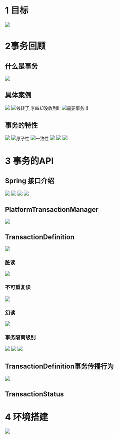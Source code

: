 # 1 目标
![](https://upload-images.jianshu.io/upload_images/4685968-eed053d251275855.png?imageMogr2/auto-orient/strip%7CimageView2/2/w/1240)
# 2事务回顾
## 什么是事务
![](https://upload-images.jianshu.io/upload_images/4685968-83d81f1c7b75ae07.png?imageMogr2/auto-orient/strip%7CimageView2/2/w/1240)
## 具体案例
![](https://upload-images.jianshu.io/upload_images/4685968-1028f8592a327682.png?imageMogr2/auto-orient/strip%7CimageView2/2/w/1240)
![钱转了,李四却没收到!!!](https://upload-images.jianshu.io/upload_images/4685968-ce870c99003f98c5.png?imageMogr2/auto-orient/strip%7CimageView2/2/w/1240)
![需要事务!!!](https://upload-images.jianshu.io/upload_images/4685968-a102d0e9734d4216.png?imageMogr2/auto-orient/strip%7CimageView2/2/w/1240)
## 事务的特性
![](https://upload-images.jianshu.io/upload_images/4685968-3a6300f87c2a1953.png?imageMogr2/auto-orient/strip%7CimageView2/2/w/1240)
![原子性](https://upload-images.jianshu.io/upload_images/4685968-6cc65f05555dd413.png?imageMogr2/auto-orient/strip%7CimageView2/2/w/1240)
![一致性](https://upload-images.jianshu.io/upload_images/4685968-f76d2f7cab3ca00c.png?imageMogr2/auto-orient/strip%7CimageView2/2/w/1240)
![](https://upload-images.jianshu.io/upload_images/4685968-889156dab97b9c97.png?imageMogr2/auto-orient/strip%7CimageView2/2/w/1240)
![](https://upload-images.jianshu.io/upload_images/4685968-226a7bf9ea65ab08.png?imageMogr2/auto-orient/strip%7CimageView2/2/w/1240)
![](https://upload-images.jianshu.io/upload_images/4685968-ec18c46d3c08b495.png?imageMogr2/auto-orient/strip%7CimageView2/2/w/1240)
# 3 事务的API
## Spring 接口介绍
![](https://upload-images.jianshu.io/upload_images/4685968-96ed77d556799458.png?imageMogr2/auto-orient/strip%7CimageView2/2/w/1240)
![](https://upload-images.jianshu.io/upload_images/4685968-01dd1056fff16546.png?imageMogr2/auto-orient/strip%7CimageView2/2/w/1240)
![](https://upload-images.jianshu.io/upload_images/4685968-2172687122971173.png?imageMogr2/auto-orient/strip%7CimageView2/2/w/1240)
![](https://upload-images.jianshu.io/upload_images/4685968-5c61cb9956587e6e.png?imageMogr2/auto-orient/strip%7CimageView2/2/w/1240)
## PlatformTransactionManager
![](https://upload-images.jianshu.io/upload_images/4685968-e13c0def9040a4c9.png?imageMogr2/auto-orient/strip%7CimageView2/2/w/1240)
## TransactionDefinition
![](https://upload-images.jianshu.io/upload_images/4685968-d7ca52c82a556b36.png?imageMogr2/auto-orient/strip%7CimageView2/2/w/1240)
### 脏读
![](https://upload-images.jianshu.io/upload_images/4685968-d722077c8547ab50.png?imageMogr2/auto-orient/strip%7CimageView2/2/w/1240)
### 不可重复读
![](https://upload-images.jianshu.io/upload_images/4685968-c78a6f53c4ec2014.png?imageMogr2/auto-orient/strip%7CimageView2/2/w/1240)
### 幻读
![](https://upload-images.jianshu.io/upload_images/4685968-c3a2b2720333ad2b.png?imageMogr2/auto-orient/strip%7CimageView2/2/w/1240)
### 事务隔离级别
![](https://upload-images.jianshu.io/upload_images/4685968-d7e2033751124d7b.png?imageMogr2/auto-orient/strip%7CimageView2/2/w/1240)
![](https://upload-images.jianshu.io/upload_images/4685968-133d4393a443117a.png?imageMogr2/auto-orient/strip%7CimageView2/2/w/1240)
![](https://upload-images.jianshu.io/upload_images/4685968-738039998b94ad7f.png?imageMogr2/auto-orient/strip%7CimageView2/2/w/1240)
## TransactionDefinition事务传播行为
![](https://upload-images.jianshu.io/upload_images/4685968-937d0ca6d13ec7d9.png?imageMogr2/auto-orient/strip%7CimageView2/2/w/1240)
## TransactionStatus

# 4 环境搭建
![](https://upload-images.jianshu.io/upload_images/4685968-d705cb27a349cc84.png?imageMogr2/auto-orient/strip%7CimageView2/2/w/1240)
